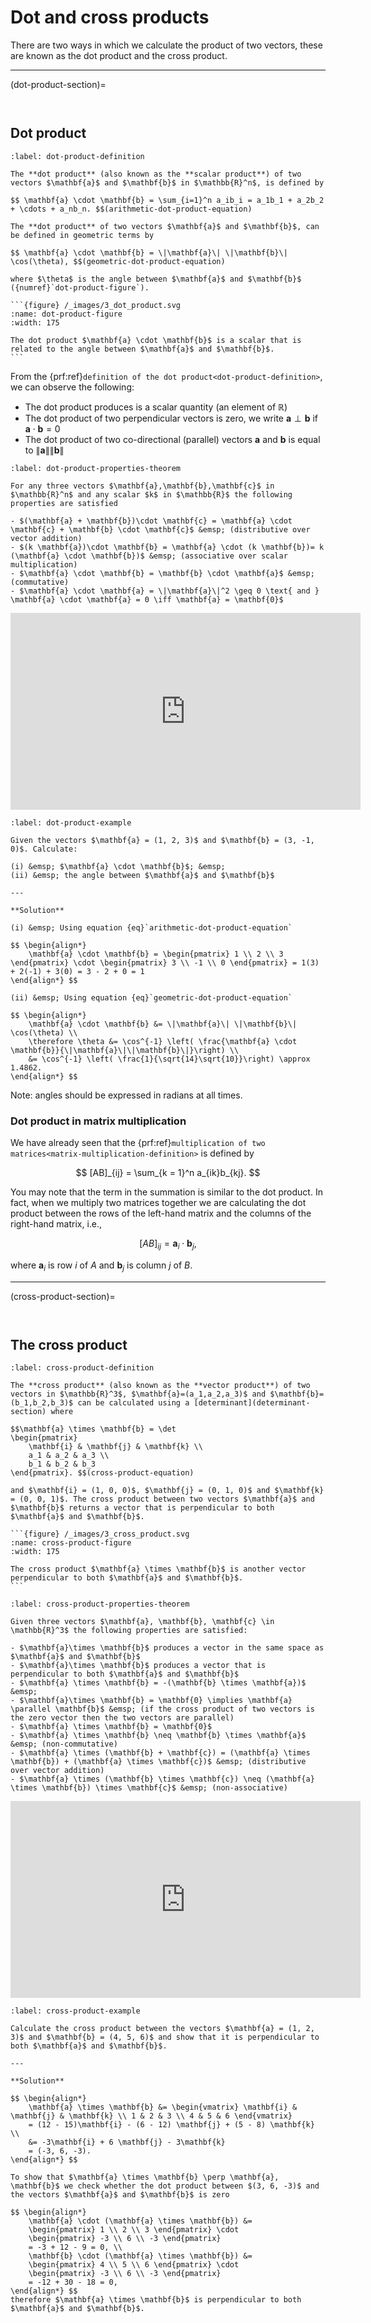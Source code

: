 # Dot and cross products

There are two ways in which we calculate the product of two vectors, these are known as the dot product and the cross product.

---

(dot-product-section)=

```{index} Vector ; dot product
```

```{index} Dot product
```

## Dot product

````{prf:definition} The dot product
:label: dot-product-definition

The **dot product** (also known as the **scalar product**) of two vectors $\mathbf{a}$ and $\mathbf{b}$ in $\mathbb{R}^n$, is defined by

$$ \mathbf{a} \cdot \mathbf{b} = \sum_{i=1}^n a_ib_i = a_1b_1 + a_2b_2 + \cdots + a_nb_n. $$(arithmetic-dot-product-equation)

The **dot product** of two vectors $\mathbf{a}$ and $\mathbf{b}$, can be defined in geometric terms by

$$ \mathbf{a} \cdot \mathbf{b} = \|\mathbf{a}\| \|\mathbf{b}\| \cos(\theta), $$(geometric-dot-product-equation)

where $\theta$ is the angle between $\mathbf{a}$ and $\mathbf{b}$ ({numref}`dot-product-figure`).

```{figure} /_images/3_dot_product.svg
:name: dot-product-figure
:width: 175

The dot product $\mathbf{a} \cdot \mathbf{b}$ is a scalar that is related to the angle between $\mathbf{a}$ and $\mathbf{b}$.
```
````

From the {prf:ref}`definition of the dot product<dot-product-definition>`, we can observe the following:

- The dot product produces is a scalar quantity (an element of $\mathbb{R}$)
- The dot product of two perpendicular vectors is zero, we write $\mathbf{a}\perp\mathbf{b}$ if $\mathbf{a}\cdot\mathbf{b}=0$
- The dot product of two co-directional (parallel) vectors $\mathbf{a}$ and $\mathbf{b}$ is equal to $\|\mathbf{a}\| \|\mathbf{b}\|$

```{prf:theorem} Properties of the dot product
:label: dot-product-properties-theorem

For any three vectors $\mathbf{a},\mathbf{b},\mathbf{c}$ in $\mathbb{R}^n$ and any scalar $k$ in $\mathbb{R}$ the following properties are satisfied

- $(\mathbf{a} + \mathbf{b})\cdot \mathbf{c} = \mathbf{a} \cdot \mathbf{c} + \mathbf{b} \cdot \mathbf{c}$ &emsp; (distributive over vector addition)
- $(k \mathbf{a})\cdot \mathbf{b} = \mathbf{a} \cdot (k \mathbf{b})= k (\mathbf{a} \cdot \mathbf{b})$ &emsp; (associative over scalar multiplication)
- $\mathbf{a} \cdot \mathbf{b} = \mathbf{b} \cdot \mathbf{a}$ &emsp; (commutative)
- $\mathbf{a} \cdot \mathbf{a} = \|\mathbf{a}\|^2 \geq 0 \text{ and } \mathbf{a} \cdot \mathbf{a} = 0 \iff \mathbf{a} = \mathbf{0}$
```

<iframe width="560" height="315" src="https://www.youtube.com/embed/y4h-vZfuNCM?si=w0nM__33kfansojn" title="YouTube video player" frameborder="0" allow="accelerometer; autoplay; clipboard-write; encrypted-media; gyroscope; picture-in-picture; web-share" allowfullscreen></iframe>

```{prf:example}
:label: dot-product-example

Given the vectors $\mathbf{a} = (1, 2, 3)$ and $\mathbf{b} = (3, -1, 0)$. Calculate:

(i) &emsp; $\mathbf{a} \cdot \mathbf{b}$; &emsp;
(ii) &emsp; the angle between $\mathbf{a}$ and $\mathbf{b}$

---

**Solution**

(i) &emsp; Using equation {eq}`arithmetic-dot-product-equation`

$$ \begin{align*}
    \mathbf{a} \cdot \mathbf{b} = \begin{pmatrix} 1 \\ 2 \\ 3 \end{pmatrix} \cdot \begin{pmatrix} 3 \\ -1 \\ 0 \end{pmatrix} = 1(3) + 2(-1) + 3(0) = 3 - 2 + 0 = 1
\end{align*} $$

(ii) &emsp; Using equation {eq}`geometric-dot-product-equation`

$$ \begin{align*}
    \mathbf{a} \cdot \mathbf{b} &= \|\mathbf{a}\| \|\mathbf{b}\| \cos(\theta) \\
    \therefore \theta &= \cos^{-1} \left( \frac{\mathbf{a} \cdot \mathbf{b}}{\|\mathbf{a}\|\|\mathbf{b}\|}\right) \\
    &= \cos^{-1} \left( \frac{1}{\sqrt{14}\sqrt{10}}\right) \approx 1.4862.
\end{align*} $$
```

Note: angles should be expressed in radians at all times.

### Dot product in matrix multiplication

We have already seen that the {prf:ref}`multiplication of two matrices<matrix-multiplication-definition>` is defined by

$$ [AB]_{ij} = \sum_{k = 1}^n a_{ik}b_{kj}. $$

You may note that the term in the summation is similar to the dot product. In fact, when we multiply two matrices together we are calculating the dot product between the rows of the left-hand matrix and the columns of the right-hand matrix, i.e., 

$$ [AB]_{ij} = \mathbf{a}_i \cdot \mathbf{b}_j, $$

where $\mathbf{a}_i$ is row $i$ of $A$ and $\mathbf{b}_j$ is column $j$ of $B$.

---

(cross-product-section)=

```{index} Vector ; cross product
```

```{index} Cross product
```

## The cross product

````{prf:definition} The cross product
:label: cross-product-definition

The **cross product** (also known as the **vector product**) of two vectors in $\mathbb{R}^3$, $\mathbf{a}=(a_1,a_2,a_3)$ and $\mathbf{b}=(b_1,b_2,b_3)$ can be calculated using a [determinant](determinant-section) where 

$$\mathbf{a} \times \mathbf{b} = \det 
\begin{pmatrix}
    \mathbf{i} & \mathbf{j} & \mathbf{k} \\
    a_1 & a_2 & a_3 \\
    b_1 & b_2 & b_3
\end{pmatrix}. $$(cross-product-equation)

and $\mathbf{i} = (1, 0, 0)$, $\mathbf{j} = (0, 1, 0)$ and $\mathbf{k} = (0, 0, 1)$. The cross product between two vectors $\mathbf{a}$ and $\mathbf{b}$ returns a vector that is perpendicular to both $\mathbf{a}$ and $\mathbf{b}$.

```{figure} /_images/3_cross_product.svg
:name: cross-product-figure
:width: 175

The cross product $\mathbf{a} \times \mathbf{b}$ is another vector perpendicular to both $\mathbf{a}$ and $\mathbf{b}$.
```
````

```{prf:theorem} Properties of the cross product
:label: cross-product-properties-theorem

Given three vectors $\mathbf{a}, \mathbf{b}, \mathbf{c} \in \mathbb{R}^3$ the following properties are satisfied:

- $\mathbf{a}\times \mathbf{b}$ produces a vector in the same space as $\mathbf{a}$ and $\mathbf{b}$
- $\mathbf{a}\times \mathbf{b}$ produces a vector that is perpendicular to both $\mathbf{a}$ and $\mathbf{b}$
- $\mathbf{a} \times \mathbf{b} = -(\mathbf{b} \times \mathbf{a})$ &emsp;
- $\mathbf{a}\times \mathbf{b} = \mathbf{0} \implies \mathbf{a} \parallel \mathbf{b}$ &emsp; (if the cross product of two vectors is the zero vector then the two vectors are parallel)
- $\mathbf{a} \times \mathbf{b} = \mathbf{0}$
- $\mathbf{a} \times \mathbf{b} \neq \mathbf{b} \times \mathbf{a}$ &emsp; (non-commutative)
- $\mathbf{a} \times (\mathbf{b} + \mathbf{c}) = (\mathbf{a} \times \mathbf{b}) + (\mathbf{a} \times \mathbf{c})$ &emsp; (distributive over vector addition)
- $\mathbf{a} \times (\mathbf{b} \times \mathbf{c}) \neq (\mathbf{a} \times \mathbf{b}) \times \mathbf{c}$ &emsp; (non-associative)
```




<iframe width="560" height="315" src="https://www.youtube.com/embed/Sceq8YZKDj0?si=cOXlV6HsV35kKKjY" title="YouTube video player" frameborder="0" allow="accelerometer; autoplay; clipboard-write; encrypted-media; gyroscope; picture-in-picture; web-share" allowfullscreen></iframe>

```{prf:example}
:label: cross-product-example

Calculate the cross product between the vectors $\mathbf{a} = (1, 2, 3)$ and $\mathbf{b} = (4, 5, 6)$ and show that it is perpendicular to both $\mathbf{a}$ and $\mathbf{b}$.

--- 

**Solution**

$$ \begin{align*}
    \mathbf{a} \times \mathbf{b} &= \begin{vmatrix} \mathbf{i} & \mathbf{j} & \mathbf{k} \\ 1 & 2 & 3 \\ 4 & 5 & 6 \end{vmatrix}
    = (12 - 15)\mathbf{i} - (6 - 12) \mathbf{j} + (5 - 8) \mathbf{k} \\
    &= -3\mathbf{i} + 6 \mathbf{j} - 3\mathbf{k}
    = (-3, 6, -3).
\end{align*} $$

To show that $\mathbf{a} \times \mathbf{b} \perp \mathbf{a}, \mathbf{b}$ we check whether the dot product between $(3, 6, -3)$ and the vectors $\mathbf{a}$ and $\mathbf{b}$ is zero

$$ \begin{align*}
    \mathbf{a} \cdot (\mathbf{a} \times \mathbf{b}) &= 
    \begin{pmatrix} 1 \\ 2 \\ 3 \end{pmatrix} \cdot
    \begin{pmatrix} -3 \\ 6 \\ -3 \end{pmatrix} 
    = -3 + 12 - 9 = 0, \\
    \mathbf{b} \cdot (\mathbf{a} \times \mathbf{b}) &=
    \begin{pmatrix} 4 \\ 5 \\ 6 \end{pmatrix} \cdot
    \begin{pmatrix} -3 \\ 6 \\ -3 \end{pmatrix}
    = -12 + 30 - 18 = 0,
\end{align*} $$
therefore $\mathbf{a} \times \mathbf{b}$ is perpendicular to both $\mathbf{a}$ and $\mathbf{b}$.
```

